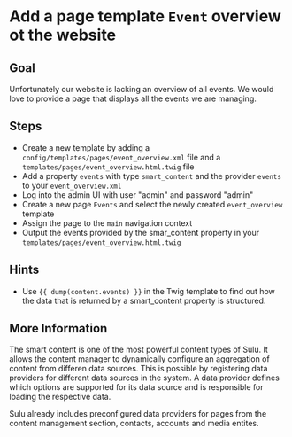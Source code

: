 Add a page template `Event` overview ot the website 
===================================================

Goal
----

Unfortunately our website is lacking an overview of all events. We would love to 
provide a page that displays all the events we are managing.

Steps
-----

* Create a new template by adding a `config/templates/pages/event_overview.xml` file and a `templates/pages/event_overview.html.twig` file
* Add a property `events` with type `smart_content` and the provider `events` to your `event_overview.xml`
* Log into the admin UI with user "admin" and password "admin"
* Create a new page `Events` and select the newly created `event_overview` template
* Assign the page to the `main` navigation context
* Output the events provided by the smar_content property in your `templates/pages/event_overview.html.twig`

Hints
-----

* Use `{{ dump(content.events) }}` in the Twig template to find out how the data that is returned by a smart_content property is structured.

More Information
----------------

The smart content is one of the most powerful content types of Sulu. It allows the content manager to dynamically 
configure an aggregation of content from differen data sources. This is possible by registering data providers for 
different data sources in the system. A data provider defines which options are supported for its data source and is 
responsible for loading the respective data. 

Sulu already includes preconfigured data providers for pages from the content management section, contacts, accounts and media entites.
